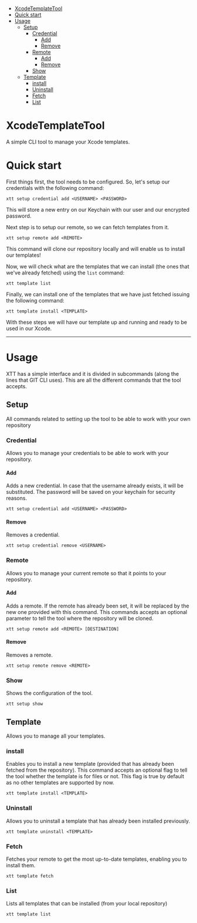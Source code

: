 - [XcodeTemplateTool](#xcodetemplatetool)
- [Quick start](#quick-start)
- [Usage](#usage)
  - [Setup](#setup)
    - [Credential](#credential)
      - [Add](#add)
      - [Remove](#remove)
    - [Remote](#remote)
      - [Add](#add-1)
      - [Remove](#remove-1)
    - [Show](#show)
  - [Template](#template)
    - [install](#install)
    - [Uninstall](#uninstall)
    - [Fetch](#fetch)
    - [List](#list)

# XcodeTemplateTool
A simple CLI tool to manage your Xcode templates.


# Quick start
First things first, the tool needs to be configured. So, let's setup our credentials with the following command:

``` shell
xtt setup credential add <USERNAME> <PASSWORD>
```
This will store a new entry on our Keychain with our user and our encrypted password.

Next step is to setup our remote, so we can fetch templates from it.

``` shell
xtt setup remote add <REMOTE>
```

This command will clone our repository locally and will enable us to install our templates!

Now, we will check what are the templates that we can install (the ones that we've already fetched) using the `list` command:

``` shell
xtt template list
```

Finally, we can install one of the templates that we have just fetched issuing the following command:

``` shell
xtt template install <TEMPLATE>
```
With these steps we will have our template up and running and ready to be used in our Xcode.

---

# Usage
XTT has a simple interface and it is divided in subcommands (along the lines that GIT CLI uses). This are all the different commands that the tool accepts.

## Setup
All commands related to setting up the tool to be able to work with your own repository

### Credential
Allows you to manage your credentials to be able to work with your repository.

#### Add
Adds a new credential. In case that the username already exists, it will be substituted. The password will be saved on your keychain for security reasons.
``` shell
xtt setup credential add <USERNAME> <PASSWORD>
```

#### Remove
Removes a credential.
``` shell
xtt setup credential remove <USERNAME> 
```


### Remote
Allows you to manage your current remote so that it points to your repository.

#### Add
Adds a remote. If the remote has already been set, it will be replaced by the new one provided with this command. This commands accepts an optional parameter to tell the tool where the repository will be cloned.

``` shell
xtt setup remote add <REMOTE> [DESTINATION]
```

#### Remove
Removes a remote.

``` shell
xtt setup remote remove <REMOTE> 
```

### Show
Shows the configuration of the tool.

``` shell
xtt setup show 
```

## Template
Allows you to manage all your templates.

### install
Enables you to install a new template (provided that has already been fetched from the repository). This command accepts an optional flag to tell the tool whether the template is for files or not. This flag is true by default as no other templates are supported by now.
``` shell
xtt template install <TEMPLATE> 
```

### Uninstall
Allows you to uninstall a template that has already been installed previously.

``` shell
xtt template uninstall <TEMPLATE> 
```
### Fetch
Fetches your remote to get the most up-to-date templates, enabling you to install them.

``` shell
xtt template fetch 
```

### List
Lists all templates that can be installed (from your local repository)

``` shell
xtt template list 
```
